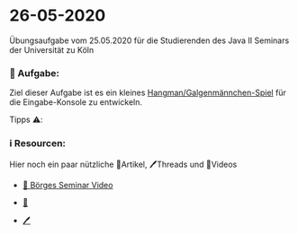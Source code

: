 # 26-05-2020

Übungsaufgabe vom 25.05.2020 für die Studierenden des Java II Seminars der Universität zu Köln

### 📝 Aufgabe:

Ziel dieser Aufgabe ist es ein kleines [Hangman/Galgenmännchen-Spiel](https://de.wikipedia.org/wiki/Galgenm%C3%A4nnchen) für die Eingabe-Konsole zu entwickeln.

Tipps ⚠️:

 

    
### ℹ️ Resourcen:
Hier noch ein paar nützliche 📃Artikel, 🖊️Threads und 🎥Videos

- [🎥 Börges Seminar Video](https://uni-koeln.sciebo.de/s/CnL5Cg1opl8QceE)

- [📃 ]()

- [🖊️ ]()



